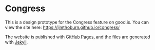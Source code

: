 # Congress

This is a design prototype for the Congress feature on good.is. You can view the site here:
https://jimthoburn.github.io/congress/

The website is published with [GitHub Pages](https://pages.github.com), and the files are generated with [Jekyll](https://jekyllrb.com).
